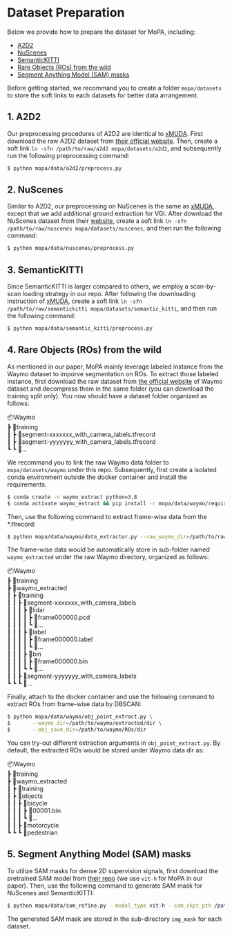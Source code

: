 # Dataset Preparation
Below we provide how to prepare the dataset for MoPA, including:
* [A2D2](#1-a2d2)
* [NuScenes](#2-nuscenes)
* [SemanticKITTI](#3-semantickitti)
* [Rare Objects (ROs) from the wild](#4-rare-objects-ros-from-the-wild)
* [Segment Anything Model (SAM) masks](#5-segment-anything-model-sam-masks)

Before getting started, we recommand you to create a folder  ```mopa/datasets``` to store the soft links to each datasets for better data arrangement.

## 1. A2D2
Our preprocessing procedures of A2D2 are identical to [xMUDA](https://github.com/valeoai/xmuda). First download the raw A2D2 dataset from [their official website](https://a2d2.audi/a2d2/en.html). Then, create a soft link ```ln -sfn /path/to/raw/a2d2 mopa/datasets/a2d2```, and subsequently run the following preprocessing command:
```bash
$ python mopa/data/a2d2/preprocess.py
```

## 2. NuScenes
Similar to A2D2, our preprocessing on NuScenes is the same as [xMUDA](https://github.com/valeoai/xmuda), except that we add additional ground extraction for VGI. After download the NuScenes dataset from their [website](https://www.nuscenes.org/nuscenes), create a soft link ```ln -sfn /path/to/raw/nuscenes mopa/datasets/nuscenes```, and then run the following command:
```bash
$ python mopa/data/nuscenes/preprocess.py
```

## 3. SemanticKITTI
Since SemanticKITTI is larger compared to others, we employ a scan-by-scan loading strategy in our repo. After following the downloading instruction of [xMUDA](https://github.com/valeoai/xmuda), create a soft link ```ln -sfn /path/to/raw/semantickitti mopa/datasets/semantic_kitti```, and then run the following command:
```bash
$ python mopa/data/semantic_kitti/preprocess.py
```

## 4. Rare Objects (ROs) from the wild
As mentioned in our paper, MoPA mainly leverage labeled instance from the Waymo dataset to imporve segmentation on ROs. To extract those labeled instance, first download the raw dataset from [the official website](https://waymo.com/open/) of Waymo dataset and decompress them in the same folder (you can download the training split only). You now should have a dataset folder organized as follows:

📦Waymo <br> 
┣ 📂training <br>
┃ ┣ 📜segment-xxxxxxx_with_camera_labels.tfrecord   
┃ ┣ 📜segment-yyyyyyy_with_camera_labels.tfrecord  <br>
┗ ┗ 📜...  <br>

We recommand you to link the raw Waymo data folder to ```mopa/datasets/waymo``` under this repo. Subsequently, first create a isolated conda environment outside the docker container and install the requirements. 
```bash
$ conda create -n waymo_extract python=3.8
$ conda activate waymo_extract && pip install -r mopa/data/waymo/requirements.txt
```
Then, use the following command to extract frame-wise data from the *.tfrecord:
```bash
$ python mopa/data/waymo/data_extractor.py --raw_waymo_dir=/path/to/raw/waymo/dir
```
The frame-wise data would be automatically store in sub-folder named ```waymo_extracted``` under the raw Waymo directory, organized as follows:

📦Waymo <br> 
┣ 📂training <br>
┣ 📂waymo_extracted <br>
┃ ┣ 📂training <br>
┃ ┃ ┣ 📂segment-xxxxxxx_with_camera_labels <br>
┃ ┃ ┃ ┣ 📂lidar <br>
┃ ┃ ┃ ┃ ┣ 📜frame000000.pcd <br>
┃ ┃ ┃ ┃ ┗ 📜... <br>
┃ ┃ ┃ ┣ 📂label <br>
┃ ┃ ┃ ┃ ┣ 📜frame000000.label <br>
┃ ┃ ┃ ┃ ┗ 📜... <br>
┃ ┃ ┃ ┣ 📂bin <br>
┃ ┃ ┃ ┃ ┣ 📜frame000000.bin <br>
┃ ┃ ┃ ┗ ┗ 📜... <br>
┃ ┃ ┣ 📂segment-yyyyyyy_with_camera_labels <br>
┗ ┗ ┗ 📂...

Finally, attach to the docker container and use the following command to extract ROs from frame-wise data by DBSCAN:
```bash
$ python mopa/data/waymo/obj_point_extract.py \
$       --waymo_dir=/path/to/waymo/extracted/dir \
$       --obj_save_dir=/path/to/waymo/ROs/dir
```
You can try-out different extraction arguments in ```obj_point_extract.py```. By default, the extracted ROs would be stored under Waymo data dir as:

📦Waymo <br> 
┣ 📂training <br>
┣ 📂waymo_extracted <br>
┃ ┣ 📂training <br>
┃ ┣ 📂objects <br>
┃ ┃ ┣ 📂bicycle <br>
┃ ┃ ┃ ┣ 📜00001.bin <br>
┃ ┃ ┃ ┗ 📜... <br>
┃ ┃ ┣ 📂motorcycle <br>
┗ ┗ ┗ 📂pedestrian <br>

## 5. Segment Anything Model (SAM) masks
To utilize SAM masks for dense 2D supervision signals, first download the pretrained SAM model from [their repo](https://github.com/facebookresearch/segment-anything) (we use ```vit-h``` for MoPA in our paper). Then, use the following command to generate SAM mask for NuScenes and SemanticKITTI:
```bash
$ python mopa/data/sam_refine.py --model_type vit-h --sam_ckpt_pth /path/to/sam/checkpoint
```
The generated SAM mask are stored in the sub-directory ```img_mask``` for each dataset. 


